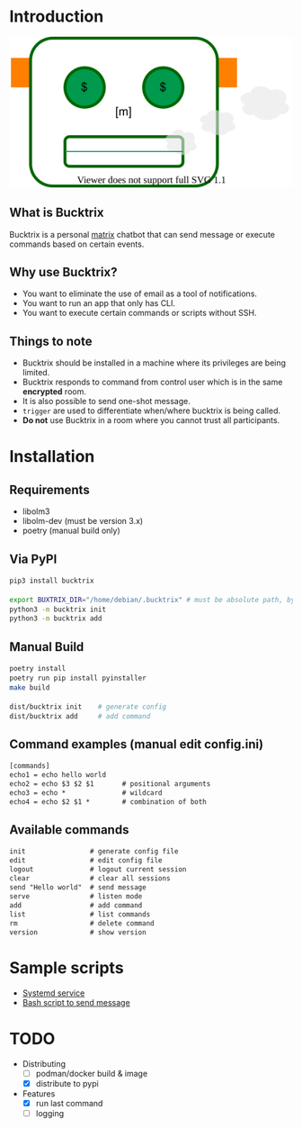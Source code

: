 # Introduction
![](bucktrix.svg)

## What is Bucktrix
Bucktrix is a personal [matrix](https://github.com/matrix-org/synapse) chatbot that can send message or execute commands based on certain events.

## Why use Bucktrix?
- You want to eliminate the use of email as a tool of notifications.
- You want to run an app that only has CLI.
- You want to execute certain commands or scripts without SSH.

## Things to note
- Bucktrix should be installed in a machine where its privileges are being limited.
- Bucktrix responds to command from control user which is in the same **encrypted** room.
- It is also possible to send one-shot message.
- `trigger` are used to differentiate when/where bucktrix is being called.
- **Do not** use Bucktrix in a room where you cannot trust all participants.

# Installation
## Requirements
- libolm3
- libolm-dev (must be version 3.x)
- poetry (manual build only)

## Via PyPI
```bash
pip3 install bucktrix

export BUXTRIX_DIR="/home/debian/.bucktrix" # must be absolute path, by default ./.bucktrix
python3 -m bucktrix init
python3 -m bucktrix add
```

## Manual Build
```bash
poetry install
poetry run pip install pyinstaller
make build

dist/bucktrix init    # generate config
dist/bucktrix add     # add command
```

## Command examples (manual edit config.ini)
```
[commands]
echo1 = echo hello world
echo2 = echo $3 $2 $1       # positional arguments
echo3 = echo *              # wildcard
echo4 = echo $2 $1 *        # combination of both
```

## Available commands
```
init                # generate config file
edit                # edit config file
logout              # logout current session
clear               # clear all sessions
send "Hello world"  # send message
serve               # listen mode
add                 # add command
list                # list commands
rm                  # delete command
version             # show version
```

# Sample scripts
- [Systemd service](examples/bucktrix.service)
- [Bash script to send message](examples/send.sh)

# TODO
- Distributing
    - [ ] podman/docker build & image
    - [x] distribute to pypi
- Features
    - [x] run last command
    - [ ] logging
